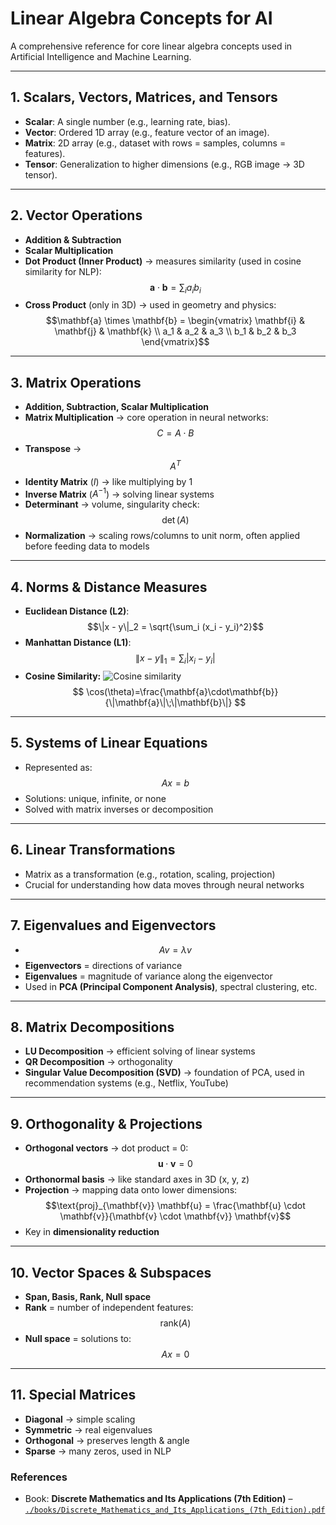 # Linear Algebra Concepts for AI

A comprehensive reference for core linear algebra concepts used in Artificial Intelligence and Machine Learning.

---

## 1. Scalars, Vectors, Matrices, and Tensors

- **Scalar**: A single number (e.g., learning rate, bias).  
- **Vector**: Ordered 1D array (e.g., feature vector of an image).  
- **Matrix**: 2D array (e.g., dataset with rows = samples, columns = features).  
- **Tensor**: Generalization to higher dimensions (e.g., RGB image → 3D tensor).  

---

## 2. Vector Operations

- **Addition & Subtraction**  
- **Scalar Multiplication**  
- **Dot Product (Inner Product)** → measures similarity (used in cosine similarity for NLP):  
  $$\mathbf{a} \cdot \mathbf{b} = \sum_i a_i b_i$$  
- **Cross Product** (only in 3D) → used in geometry and physics:  
  $$\mathbf{a} \times \mathbf{b} = 
  \begin{vmatrix}
  \mathbf{i} & \mathbf{j} & \mathbf{k} \\
  a_1 & a_2 & a_3 \\
  b_1 & b_2 & b_3
  \end{vmatrix}$$  

---

## 3. Matrix Operations

- **Addition, Subtraction, Scalar Multiplication**  
- **Matrix Multiplication** → core operation in neural networks:  
  $$C = A \cdot B$$  
- **Transpose** →  
  $$A^T$$  
- **Identity Matrix** ($I$) → like multiplying by 1  
- **Inverse Matrix** ($A^{-1}$) → solving linear systems  
- **Determinant** → volume, singularity check:  
  $$\det(A)$$  
- **Normalization** → scaling rows/columns to unit norm, often applied before feeding data to models  

---

## 4. Norms & Distance Measures

- **Euclidean Distance (L2)**:  
  $$\|x - y\|_2 = \sqrt{\sum_i (x_i - y_i)^2}$$  
- **Manhattan Distance (L1)**:  
  $$\|x - y\|_1 = \sum_i |x_i - y_i|$$  
- **Cosine Similarity:**
  ![Cosine similarity](https://latex.codecogs.com/svg.latex?\color{white}\cos(\theta)=\frac{\mathbf{a}\cdot\mathbf{b}}{\|\mathbf{a}\|\;\|\mathbf{b}\|})
  $$ \cos(\theta)=\frac{\mathbf{a}\cdot\mathbf{b}}{\|\mathbf{a}\|\;\|\mathbf{b}\|} $$

---

## 5. Systems of Linear Equations

- Represented as:  
  $$Ax = b$$  
- Solutions: unique, infinite, or none  
- Solved with matrix inverses or decomposition  

---

## 6. Linear Transformations

- Matrix as a transformation (e.g., rotation, scaling, projection)  
- Crucial for understanding how data moves through neural networks  

---

## 7. Eigenvalues and Eigenvectors

- $$Av = \lambda v$$  
- **Eigenvectors** = directions of variance  
- **Eigenvalues** = magnitude of variance along the eigenvector  
- Used in **PCA (Principal Component Analysis)**, spectral clustering, etc.  

---

## 8. Matrix Decompositions

- **LU Decomposition** → efficient solving of linear systems  
- **QR Decomposition** → orthogonality  
- **Singular Value Decomposition (SVD)** → foundation of PCA, used in recommendation systems (e.g., Netflix, YouTube)  

---

## 9. Orthogonality & Projections

- **Orthogonal vectors** → dot product = 0:  
  $$\mathbf{u} \cdot \mathbf{v} = 0$$  
- **Orthonormal basis** → like standard axes in 3D (x, y, z)  
- **Projection** → mapping data onto lower dimensions:  
  $$\text{proj}_{\mathbf{v}} \mathbf{u} = \frac{\mathbf{u} \cdot \mathbf{v}}{\mathbf{v} \cdot \mathbf{v}} \mathbf{v}$$  
- Key in **dimensionality reduction**  

---

## 10. Vector Spaces & Subspaces

- **Span, Basis, Rank, Null space**  
- **Rank** = number of independent features:  
  $$\text{rank}(A)$$  
- **Null space** = solutions to:  
  $$Ax = 0$$  

---

## 11. Special Matrices

- **Diagonal** → simple scaling  
- **Symmetric** → real eigenvalues  
- **Orthogonal** → preserves length & angle  
- **Sparse** → many zeros, used in NLP  


### References

- Book: **Discrete Mathematics and Its Applications (7th Edition)** – [`./books/Discrete_Mathematics_and_Its_Applications_(7th_Edition).pdf`](./books/Discrete_Mathematics_and_Its_Applications_(7th_Edition).pdf)  
